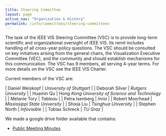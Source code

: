 ```yaml
---
title: Steering Committee
layout: page
active_nav: "Organization & History"
permalink: /info/committees/steering-committees
---
```


The task of the IEEE VIS Steering Committee (VSC) is to provide long-term scientific and organizational oversight of IEEE VIS.  Its remit includes handling of all cross-year policy questions. The VSC should be consulted on key initiatives arising from the general chairs, the Visualization Executive Committee (VEC), and the community and should establish mechanisms for this communication. The VSC has 9 members, all serving 4-year terms. For more details on the VSC see the IEEE VIS Charter.

Current members of the VSC are:

| Daniel  Weiskopf  | *University of Stuttgart* |
| Deborah Silver | *Rutgers University* |
| Huamin Qu  | *Hong Kong University of Science and Technology* |
| Melanie Tory  | *Tableau* |
| Petra Isenberg | *Inria* |
| Robert Moorhead  | *Mississippi State University* |
| Shixia Liu  | *Tsinghua University* |
| Stephen North  | *Infovisible* |
| Tobias Schreck  | *TU Graz* |

We made a google drive folder available that contains:

* [Public Meeting Minutes](https://drive.google.com/drive/folders/1sgjPLu9JwmyjHzWhHSx82U_BdcODBSH1?usp=sharing)

